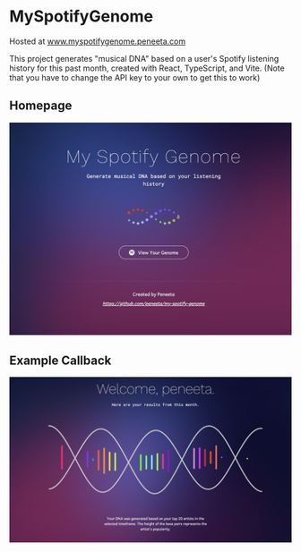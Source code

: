 # MySpotifyGenome

Hosted at www.myspotifygenome.peneeta.com

This project generates "musical DNA" based on a user's Spotify listening history for this past month, created with React, TypeScript, and Vite.
(Note that you have to change the API key to your own to get this to work)

## Homepage

![alt text](images/homepage.jpg)

## Example Callback

![alt text](images/callback_screen.jpg)
